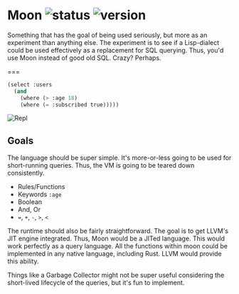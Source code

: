 # Moon ![status](http://img.shields.io/badge/stage-alpha-orange.svg) ![version](http://img.shields.io/badge/version-0.0.2-blue.svg)

Something that has the goal of being used seriously, but more as an experiment than anything else. The experiment is to see if a Lisp-dialect could be used effectively as a replacement for SQL querying. Thus, you'd use Moon instead of good old SQL. Crazy? Perhaps.

===

```lisp
(select :users
  (and 
    (where (> :age 18)
    (where (= :subscribed true)))))
```

![Repl](https://raw.githubusercontent.com/TheHydroImpulse/moon/master/repl.png?token=565790__eyJzY29wZSI6IlJhd0Jsb2I6VGhlSHlkcm9JbXB1bHNlL21vb24vbWFzdGVyL3JlcGwucG5nIiwiZXhwaXJlcyI6MTM5NzYzMjQ4NH0%3D--9370c2e7357715c2b7ee09e315b87d226cac12c5)

## Goals

The language should be super simple. It's more-or-less going to be used for short-running queries. Thus, the VM is going to be teared down consistently.

* Rules/Functions
* Keywords `:age`
* Boolean
* And, Or
* `=`, `+`, `-`, `>`, `<`

The runtime should also be fairly straightforward. The goal is to get LLVM's JIT engine integrated. Thus, Moon would be a JITed language. This would work perfectly as a query language. All the functions within moon could be implemented in any native language, including Rust. LLVM would provide this ability.

Things like a Garbage Collector might not be super useful considering the short-lived lifecycle of the queries, but it's fun to implement.
